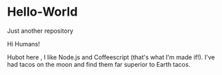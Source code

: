 # Hello-World
Just another repository

Hi Humans!

Hubot here , I like Node.js and Coffeescript (that's what I'm made if!).
I've had tacos on the moon and find them far superior to Earth tacos.
